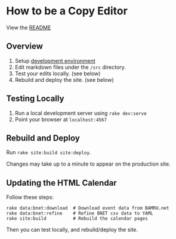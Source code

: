 # How to be a Copy Editor

View the [README](../README.md)

## Overview

1. Setup [development environment](./dev_environment.md)
2. Edit markdown files under the `/src` directory.
3. Test your edits locally. (see below)
4. Rebuild and deploy the site. (see below)

## Testing Locally

1. Run a local development server using `rake dev:serve`
2. Point your browser at `localhost:4567`

## Rebuild and Deploy

Run `rake site:build site:deploy`.

Changes may take up to a minute to appear on the production site.

## Updating the HTML Calendar

Follow these steps:

    rake data:bnet:download  # Download event data from BAMRU.net
    rake data:bnet:refine    # Refine BNET csv data to YAML
    rake site:build          # Rebuild the calendar pages

Then you can test locally, and rebuild/deploy the site.
